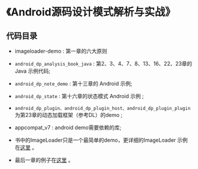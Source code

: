 # 《Android源码设计模式解析与实战》


## 代码目录

* imageloader-demo : 第一章的六大原则
* `android_dp_analysis_book_java` : 第2、3、4、7、8、13、16、22、23章的 Java 示例代码;
* `android_dp_note_demo` : 第十三章的 Android 示例;
* `android_dp_state` : 第十六章的状态模式 Android 示例 ;
* `android_dp_plugin、android_dp_plugin_host、android_dp_plugin_plugin`为第23章的动态加载框架（参考DL）的demo ;
* appcompat_v7 : android demo需要依赖的库;

* 书中的ImageLoader只是一个最简单的demo，更详细的ImageLoader 示例 在[这里](https://github.com/hehonghui/simple_imageloader) 。
* 最后一章的例子在[这里](https://github.com/bboyfeiyu/the-tech-frontier-app) 。
